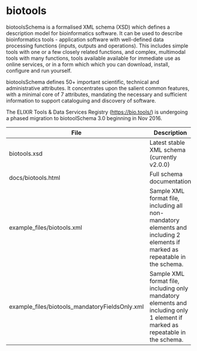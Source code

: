 # biotools

biotoolsSchema is a formalised XML schema (XSD) which defines a description model for bioinformatics software.  It can be used to describe bioinformatics tools - application software with well-defined data processing functions (inputs, outputs and operations).   This includes simple tools with one or a few closely related functions, and complex, multimodal tools with many functions, tools available available for immediate use as online services, or in a form which which you can download, install, configure and run yourself.  

biotoolsSchema defines 50+ important scientific, technical and administrative attributes.  It concentrates upon the salient common features, with a minimal core of 7 attributes, mandating the necessary and sufficient information to support cataloguing and discovery of software.

The ELIXIR Tools & Data Services Registry (https://bio.tools/) is undergoing a phased migration to biotoolSchema 3.0 beginning in Nov 2016.

File | Description
---- | -----------
biotools.xsd | Latest stable XML schema (currently v2.0.0)
docs/biotools.html | Full schema documentation
example_files/biotools.xml | Sample XML format file, including all non-mandatory elements and including 2 elements if marked as repeatable in the schema.
example_files/biotools_mandatoryFieldsOnly.xml | Sample XML format file, including only mandatory elements and including only 1 element if marked as repeatable in the schema.





